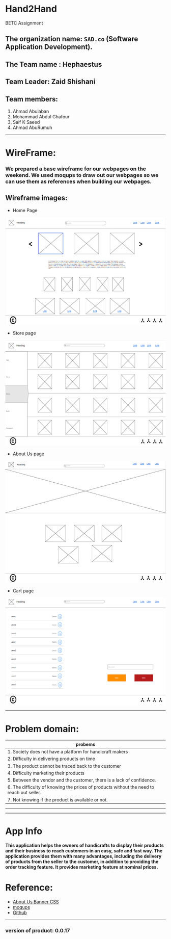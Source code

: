 # Hand2Hand
BETC Assignment

## The organization name: `SAD.co` (Software  Application Development).
## The Team name : Hephaestus
## Team Leader: Zaid Shishani
## Team members: 
1. Ahmad Abulaban
2. Mohammad Abdul Ghafour
3. Saif K Saeed
4. Ahmad AbuRumuh


***

# WireFrame:

### We prepared a base wireframe for our webpages on the weekend. We used moqups to draw out our webpages so we can use them as references when building our webpages. 


## Wireframe images:

* Home Page

![home](Wireframes/home.png)

* Store page

![store](Wireframes/stores.png)

* About Us page

![store](Wireframes/AboutUs.png)

* Cart page

![store](Wireframes/cart.png)


***


# Problem domain:

| probems     |
| ----------- | 
| 1. Society does not have a platform for handicraft makers | 
| 2. Difficulty in delivering products on time  | 
| 3. The product cannot be traced back to the customer | 
| 4. Difficulty marketing their products  | 
| 5. Between the vendor and the customer, there is a lack of confidence. | 
| 6. The difficulty of knowing the prices of products without the need to reach out seller. | 
| 7. Not knowing if the product is available or not. | 

***
***

# App Info

**This application helps the owners of handicrafts to display their products and their business to reach customers in an easy, safe and fast way. The application provides them with many advantages, including the delivery of products from the seller to the customer, in addition to providing the order tracking feature. It provides marketing feature at nominal prices.**


# Reference:
* [About Us Banner CSS](https://codepen.io/ZachSaucier/pen/RwVdEJO)
* [moqups](https://my.moqups.com/login)
* [Github](https://github.com/)

***

### version of product: 0.0.17